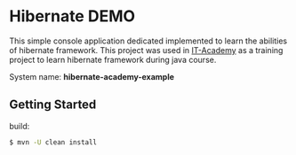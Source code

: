 # Hibernate DEMO 


This simple console application dedicated implemented to learn the abilities of hibernate framework.
This project was used in <a href="https://www.it-academy.by">IT-Academy</a> as a training project to learn hibernate framework during java course.

System name: **hibernate-academy-example**

## Getting Started
build:
```bash
$ mvn -U clean install
```
